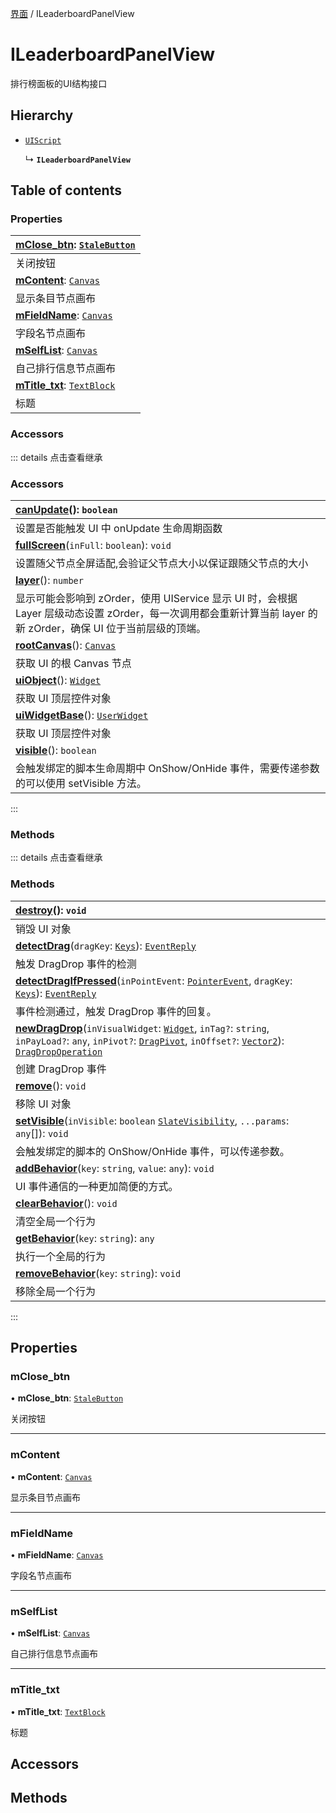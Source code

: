 [界面](../groups/Extension.界面.md) / ILeaderboardPanelView

# ILeaderboardPanelView <Badge type="tip" text="Interface" /> <Score text="ILeaderboardPanelView" />

排行榜面板的UI结构接口

## Hierarchy

- [`UIScript`](../classes/mw.UIScript.md)

  ↳ **`ILeaderboardPanelView`**

## Table of contents

### Properties <Score text="Properties" /> 
| **[mClose\_btn](mwext.ILeaderboardPanelView.md#mclose_btn)**: [`StaleButton`](../classes/mw.StaleButton.md)  |
| :-----|
| 关闭按钮|
| **[mContent](mwext.ILeaderboardPanelView.md#mcontent)**: [`Canvas`](../classes/mw.Canvas.md)  |
| 显示条目节点画布|
| **[mFieldName](mwext.ILeaderboardPanelView.md#mfieldname)**: [`Canvas`](../classes/mw.Canvas.md)  |
| 字段名节点画布|
| **[mSelfList](mwext.ILeaderboardPanelView.md#mselflist)**: [`Canvas`](../classes/mw.Canvas.md)  |
| 自己排行信息节点画布|
| **[mTitle\_txt](mwext.ILeaderboardPanelView.md#mtitle_txt)**: [`TextBlock`](../classes/mw.TextBlock.md)  |
| 标题|

### Accessors <Score text="Accessors" /> 


::: details 点击查看继承
### Accessors <Score text="Accessors" /> 
| **[canUpdate](mw.UIScript.md#canupdate)**(): `boolean` <Badge type="tip" text="client" />  |
| :-----|
| 设置是否能触发 UI 中 onUpdate 生命周期函数|
| **[fullScreen](mw.UIScript.md#fullscreen)**(`inFull`: `boolean`): `void` <Badge type="tip" text="client" />  |
| 设置随父节点全屏适配,会验证父节点大小以保证跟随父节点的大小|
| **[layer](mw.UIScript.md#layer)**(): `number` <Badge type="tip" text="client" />  |
| 显示可能会影响到 zOrder，使用 UIService 显示 UI 时，会根据 Layer 层级动态设置 zOrder，每一次调用都会重新计算当前 layer 的新 zOrder，确保 UI 位于当前层级的顶端。|
| **[rootCanvas](mw.UIScript.md#rootcanvas)**(): [`Canvas`](mw.Canvas.md) <Badge type="tip" text="client" />  |
| 获取 UI 的根 Canvas 节点|
| **[uiObject](mw.UIScript.md#uiobject)**(): [`Widget`](mw.Widget.md)  |
| 获取 UI 顶层控件对象|
| **[uiWidgetBase](mw.UIScript.md#uiwidgetbase)**(): [`UserWidget`](mw.UserWidget.md) <Badge type="tip" text="client" />  |
| 获取 UI 顶层控件对象|
| **[visible](mw.UIScript.md#visible)**(): `boolean` <Badge type="tip" text="client" />  |
| 会触发绑定的脚本生命周期中 OnShow/OnHide 事件，需要传递参数的可以使用 setVisible 方法。|
:::


### Methods <Score text="Methods" /> 


::: details 点击查看继承
### Methods <Score text="Methods" /> 
| **[destroy](mw.UIScript.md#destroy)**(): `void` <Badge type="tip" text="client" />  |
| :-----|
| 销毁 UI 对象|
| **[detectDrag](mw.UIScript.md#detectdrag)**(`dragKey`: [`Keys`](../enums/mw.Keys.md)): [`EventReply`](mw.EventReply.md) <Badge type="tip" text="client" />  |
| 触发 DragDrop 事件的检测|
| **[detectDragIfPressed](mw.UIScript.md#detectdragifpressed)**(`inPointEvent`: [`PointerEvent`](mw.PointerEvent.md), `dragKey`: [`Keys`](../enums/mw.Keys.md)): [`EventReply`](mw.EventReply.md) <Badge type="tip" text="client" />  |
| 事件检测通过，触发 DragDrop 事件的回复。|
| **[newDragDrop](mw.UIScript.md#newdragdrop)**(`inVisualWidget`: [`Widget`](mw.Widget.md), `inTag?`: `string`, `inPayLoad?`: `any`, `inPivot?`: [`DragPivot`](../enums/mw.DragPivot.md), `inOffset?`: [`Vector2`](mw.Vector2.md)): [`DragDropOperation`](mw.DragDropOperation.md) <Badge type="tip" text="client" />  |
| 创建 DragDrop 事件|
| **[remove](mw.UIScript.md#remove)**(): `void` <Badge type="tip" text="client" />  |
| 移除 UI 对象|
| **[setVisible](mw.UIScript.md#setvisible)**(`inVisible`: `boolean`  [`SlateVisibility`](../enums/mw.SlateVisibility.md), `...params`: `any`[]): `void` <Badge type="tip" text="client" />  |
| 会触发绑定的脚本的 OnShow/OnHide 事件，可以传递参数。|
| **[addBehavior](mw.UIScript.md#addbehavior)**(`key`: `string`, `value`: `any`): `void` <Badge type="tip" text="client" />  |
| UI 事件通信的一种更加简便的方式。|
| **[clearBehavior](mw.UIScript.md#clearbehavior)**(): `void` <Badge type="tip" text="client" />  |
| 清空全局一个行为|
| **[getBehavior](mw.UIScript.md#getbehavior)**(`key`: `string`): `any` <Badge type="tip" text="client" />  |
| 执行一个全局的行为|
| **[removeBehavior](mw.UIScript.md#removebehavior)**(`key`: `string`): `void` <Badge type="tip" text="client" />  |
| 移除全局一个行为|
:::


## Properties

### mClose\_btn <Score text="mClose" /> 

• **mClose\_btn**: [`StaleButton`](../classes/mw.StaleButton.md)

关闭按钮

___

### mContent <Score text="mContent" /> 

• **mContent**: [`Canvas`](../classes/mw.Canvas.md)

显示条目节点画布

___

### mFieldName <Score text="mFieldName" /> 

• **mFieldName**: [`Canvas`](../classes/mw.Canvas.md)

字段名节点画布

___

### mSelfList <Score text="mSelfList" /> 

• **mSelfList**: [`Canvas`](../classes/mw.Canvas.md)

自己排行信息节点画布

___

### mTitle\_txt <Score text="mTitle" /> 

• **mTitle\_txt**: [`TextBlock`](../classes/mw.TextBlock.md)

标题

## Accessors

## Methods

